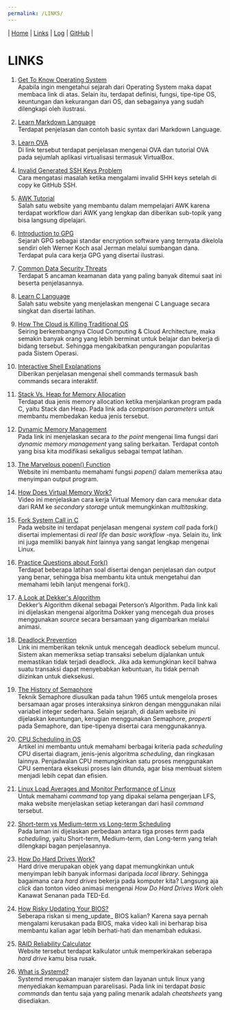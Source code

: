 ```yaml
---
permalink: /LINKS/
---
```


| [Home](https://nakarz.github.io/os212/) | [Links](#) | [Log](https://nakarz.github.io/os212/TXT/mylog.txt) | [GitHub](https://github.com/nakarz/os212) |

# LINKS

1. [Get To Know Operating System](https://www.javatpoint.com/history-of-operating-system) <br>
   Apabila ingin mengetahui sejarah dari Operating System maka dapat membaca link di atas. Selain itu, terdapat definisi, fungsi, tipe-tipe OS, keuntungan dan kekurangan dari OS, dan sebagainya yang sudah dilengkapi oleh ilustrasi.
   
2. [Learn Markdown Language](https://www.markdownguide.org/basic-syntax/) <br>
   Terdapat penjelasan dan contoh basic syntax dari Markdown Language.

3. [Learn OVA](https://www.alphr.com/ova-virtualbox/) <br>
   Di link tersebut terdapat penjelasan mengenai OVA dan tutorial OVA pada sejumlah aplikasi virtualisasi termasuk VirtualBox.

4. [Invalid Generated SSH Keys Problem](https://stackoverflow.com/questions/10476360/key-is-invalid-message-on-github) <br>
   Cara mengatasi masalah ketika mengalami invalid SHH keys setelah di copy ke GitHub SSH.
   
5. [AWK Tutorial](tutorialspoint.com/awk/awk_workflow.htm) <br>
   Salah satu website yang membantu dalam mempelajari AWK karena terdapat workflow dari AWK yang lengkap dan diberikan sub-topik yang bisa langsung dipelajari.
   
6. [Introduction to GPG](https://loganmarchione.com/2015/12/a-brief-introduction-to-gpg/) <br>
   Sejarah GPG sebagai standar encryption software yang ternyata dikelola sendiri oleh Werner Koch asal Jerman melalui sumbangan dana. Terdapat pula cara kerja GPG yang disertai ilustrasi.

7. [Common Data Security Threats](http://jagitservices.com/5-most-common-data-security-threats/) <br>
   Terdapat 5 ancaman keamanan data yang paling banyak ditemui saat ini beserta penjelasannya.

8. [Learn C Language](https://www.learn-c.org/) <br>
   Salah satu website yang menjelaskan mengenai C Language secara singkat dan disertai latihan.
   
9. [How The Cloud is Killing Traditional OS](https://www.neverware.com/blogcontent/cloudkillingos) <br>
   Seiring berkembangnya Cloud Computing & Cloud Architecture, maka semakin banyak orang yang lebih berminat untuk belajar dan bekerja di bidang tersebut. Sehingga mengakibatkan pengurangan popularitas pada Sistem Operasi.
   
10. [Interactive Shell Explanations](https://explainshell.com/) <br>
    Diberikan penjelasan mengenai shell commands termasuk bash commands secara interaktif.
 
11. [Stack Vs. Heap for Memory Allocation](https://www.geeksforgeeks.org/stack-vs-heap-memory-allocation/)<br>
    Terdapat dua jenis memory allocation ketika menjalankan program pada C, yaitu Stack dan Heap. Pada link ada _comparison parameters_ untuk membantu membedakan kedua jenis tersebut. 
     
12. [Dynamic Memory Management](https://en.cppreference.com/w/c/memory)<br>
   Pada link ini menjelaskan secara _to the point_ mengenai lima fungsi dari _dynamic memory management_ yang saling berkaitan. Terdapat contoh yang bisa kita modifikasi sekaligus sebagai  tempat latihan.

13. [The Marvelous popen() Function](https://www.ibm.com/docs/en/zos/2.2.0?topic=functions-popen-initiate-pipe-stream-from-process)<br>
   Website ini membantu memahami fungsi _popen()_ dalam memeriksa atau menyimpan output program.
   
14. [How Does Virtual Memory Work?](https://www.youtube.com/watch?v=59MxYkCs1rg)<br>
   Video ini menjelaskan cara kerja Virtual Memory dan cara menukar data dari RAM ke _secondary storage_ untuk memungkinkan _multitasking_.
   
15. [Fork System Call in C](https://linuxhint.com/fork_linux_system_call_c/)<br>
   Pada website ini terdapat penjelasan mengenai _system call_ pada fork() disertai implementasi di _real life_ dan _basic workflow_ -nya. Selain itu, link ini juga memiliki banyak _hint_ lainnya yang sangat lengkap mengenai Linux.

16. [Practice Questions about Fork()](https://www.geeksforgeeks.org/fork-practice-questions/)<br>
   Terdapat beberapa latihan soal disertai dengan penjelasan dan _output_ yang benar, sehingga bisa membantu kita untuk mengetahui dan memahami lebih lanjut mengenai fork(). 

17. [A Look at Dekker's Algorithm](https://www.youtube.com/watch?v=MqnpIwN7dz0)<br>
    Dekker’s Algorithm dikenal sebagai Peterson’s Algorithm.  Pada link kali ini dijelaskan mengenai algoritma Dokker yang mencegah dua proses menggunakan _source_ secara bersamaan yang digambarkan melalui animasi.

18. [Deadlock Prevention](https://www.javatpoint.com/os-deadlock-prevention)<br>
    Link ini memberikan teknik untuk mencegah deadlock sebelum muncul. Sistem akan memeriksa setiap transaksi sebelum dijalankan untuk memastikan tidak terjadi deadlock. Jika ada kemungkinan kecil bahwa suatu transaksi dapat menyebabkan kebuntuan, itu tidak pernah diizinkan untuk dieksekusi.
    
19. [The History of Semaphore](https://www.studytonight.com/operating-system/introduction-to-semaphores)<br>
    Teknik Semaphore diusulkan pada tahun 1965 untuk mengelola proses bersamaan agar proses interaksinya sinkron dengan menggunakan nilai variabel integer sederhana. Selain sejarah, di dalam website ini dijelaskan keuntungan, kerugian menggunakan Semaphore, _properti_ pada Semaphore, dan tipe-tipenya disertai cara menggunakannya. 
    
20. [CPU Scheduling in OS](https://www.studytonight.com/operating-system/cpu-scheduling)<br>
   Artikel ini membantu untuk memahami berbagai kriteria pada _scheduling_ CPU disertai diagram, jenis-jenis algoritma _scheduling_, dan ringkasan lainnya. Penjadwalan CPU memungkinkan satu proses menggunakan CPU sementara eksekusi proses lain ditunda, agar bisa membuat sistem menjadi lebih cepat dan efisien.

21. [Linux Load Averages and Monitor Performance of Linux](https://www.tecmint.com/understand-linux-load-averages-and-monitor-performance/)<br>
   Untuk memahami _command_ top yang dipakai selama pengerjaan LFS, maka website menjelaskan setiap keterangan dari hasil _command_ tersebut.
   
22. [Short-term vs Medium-term vs Long-term Scheduling](https://www.tutorialspoint.com/short-term-vs-medium-term-vs-long-term-scheduling)<br>
   Pada laman ini dijelaskan perbedaan antara tiga proses _term_ pada _scheduling_, yaitu Short-term, Medium-term, dan Long-term yang telah dilengkapi bagan penjelasannya.
   
23. [How Do Hard Drives Work?](https://www.youtube.com/watch?v=wteUW2sL7bc)<br>
   Hard drive merupakan objek yang dapat memungkinkan untuk menyimpan lebih banyak informasi daripada _local library_. Sehingga bagaimana cara _hard drives_ bekerja pada komputer kita? Langsung aja _click_ dan tonton video animasi mengenai _How Do Hard Drives Work_ oleh Kanawat Senanan pada TED-Ed.
   
24. [How Risky Updating Your BIOS?](https://www.youtube.com/watch?v=x3y-r06Mq2M)<br>
   Seberapa riskan si meng_update_ BIOS kalian? Karena saya pernah mengalami kerusakan pada BIOS, maka video kali ini berharap bisa membantu kalian agar lebih berhati-hati dan menambah edukasi.

25. [RAID Reliability Calculator](https://www.servethehome.com/raid-calculator/raid-reliability-calculator-simple-mttdl-model/)<br>
   Website tersebut terdapat kalkulator untuk memperkirakan seberapa _hard drive_ kamu bisa rusak.

26. [What is Systemd?](https://avcourt.github.io/tiny-cluster/2019/08/01/systemd.html)<br>
   Systemd merupakan manajer sistem dan layanan untuk linux yang menyediakan kemampuan pararelisasi. Pada link ini terdapat _basic commands_ dan tentu saja yang paling menarik adalah _cheatsheets_ yang disediakan.
